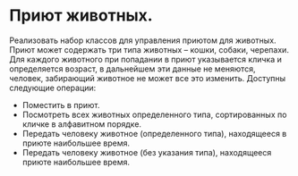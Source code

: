 Приют животных.
=
Реализовать набор классов для управления приютом для животных. Приют может содержать три типа животных – кошки, собаки, черепахи. 
Для каждого животного при попадании в приют указывается кличка и определяется возраст, в дальнейшем эти данные не меняются, 
человек, забирающий животное не может все это изменить.
Доступны следующие операции:
- Поместить в приют.
- Посмотреть всех животных определенного типа, сортированных по кличке в алфавитном порядке.
- Передать человеку животное (определенного типа), находящееся в приюте наибольшее время. 
- Передать человеку животное (без указания типа), находящееся приюте наибольшее время.